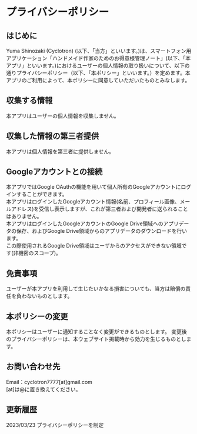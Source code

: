 # プライバシーポリシー

## はじめに
Yuma Shinozaki (Cyclotron) (以下、「当方」といいます。)は、スマートフォン用アプリケーション「ハンドメイド作家のためのお得意様管理ノート」(以下、「本アプリ」といいます。)におけるユーザーの個人情報の取り扱いについて、以下の通りプライバシーポリシー（以下、「本ポリシー」といいます。）を定めます。本アプリのご利用によって、本ポリシーに同意していただいたものとみなします。

## 収集する情報
本アプリはユーザーの個人情報を収集しません。

## 収集した情報の第三者提供
本アプリは個人情報を第三者に提供しません。

## Googleアカウントとの接続
本アプリではGoogle OAuthの機能を用いて個人所有のGoogleアカウントにログインすることができます。  
本アプリはログインしたGoogleアカウント情報(名前、プロフィール画像、メールアドレス)を受信し表示しますが、これが第三者および開発者に送られることはありません。  
本アプリはログインしたGoogleアカウントのGoogle Drive領域へのアプリデータの保存、およびGoogle Drive領域からのアプリデータのダウンロードを行います。  
この際使用されるGoogle Drive領域はユーザからのアクセスができない領域です(非機密のスコープ)。

## 免責事項
ユーザーが本アプリを利用して生じたいかなる損害についても、当方は賠償の責任を負わないものとします。

## 本ポリシーの変更
本ポリシーはユーザーに通知することなく変更ができるものとします。
変更後のプライバシーポリシーは、本ウェブサイト掲載時から効力を生じるものとします。

## お問い合わせ先
Email：cyclotron7777[at]gmail.com  
[at]は@に置き換えてください。

## 更新履歴
2023/03/23 プライバシーポリシーを制定
